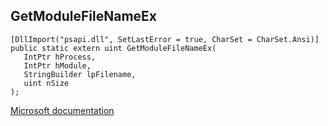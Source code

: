 ## GetModuleFileNameEx

```
[DllImport("psapi.dll", SetLastError = true, CharSet = CharSet.Ansi)]
public static extern uint GetModuleFileNameEx(
   IntPtr hProcess,
   IntPtr hModule,
   StringBuilder lpFilename,
   uint nSize
);
```

[Microsoft documentation](https://docs.microsoft.com/en-us/windows/win32/api/psapi/nf-psapi-getmodulefilenameexa)
